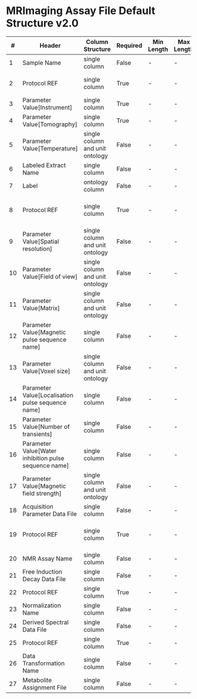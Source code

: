 # MRImaging Assay File Default Structure v2.0

| # |Header  | Column Structure  | Required | Min Length | Max Length | Description | Examples | Controlled Terms| Default Value  |
|---|--------|-------------------|----------|------------|------------|-------------|----------|-----------------|----------------|
| 1 | Sample Name | single column | False | - | - |  |  |  | |
| 2 | Protocol REF | single column | True | - | - |  |  |  | Magnetic resonance imaging|
| 3 | Parameter Value[Instrument] | single column | True | - | - |  |  |  | |
| 4 | Parameter Value[Tomography] | single column | True | - | - |  |  |  | |
| 5 | Parameter Value[Temperature] | single column and unit ontology | False | - | - |  |  |  | |
| 6 | Labeled Extract Name | single column | False | - | - |  |  |  | |
| 7 | Label | ontology column | False | - | - |  |  |  | |
| 8 | Protocol REF | single column | True | - | - |  |  |  | In vivo magnetic resonance spectroscopy|
| 9 | Parameter Value[Spatial resolution] | single column and unit ontology | False | - | - |  |  |  | |
| 10 | Parameter Value[Field of view] | single column and unit ontology | False | - | - |  |  |  | |
| 11 | Parameter Value[Matrix] | single column and unit ontology | False | - | - |  |  |  | |
| 12 | Parameter Value[Magnetic pulse sequence name] | single column | False | - | - |  |  |  | |
| 13 | Parameter Value[Voxel size] | single column and unit ontology | False | - | - |  |  |  | |
| 14 | Parameter Value[Localisation pulse sequence name] | single column | False | - | - |  |  |  | |
| 15 | Parameter Value[Number of transients] | single column | False | - | - |  |  |  | |
| 16 | Parameter Value[Water inhibition pulse sequence name] | single column | False | - | - |  |  |  | |
| 17 | Parameter Value[Magnetic field strength] | single column and unit ontology | False | - | - |  |  |  | |
| 18 | Acquisition Parameter Data File | single column | False | - | - |  |  |  | |
| 19 | Protocol REF | single column | True | - | - |  |  |  | In vivo magnetic resonance assay|
| 20 | NMR Assay Name | single column | False | - | - |  |  |  | |
| 21 | Free Induction Decay Data File | single column | False | - | - |  |  |  | |
| 22 | Protocol REF | single column | True | - | - |  |  |  | Data transformation|
| 23 | Normalization Name | single column | False | - | - |  |  |  | |
| 24 | Derived Spectral Data File | single column | False | - | - |  |  |  | |
| 25 | Protocol REF | single column | True | - | - |  |  |  | Metabolite identification|
| 26 | Data Transformation Name | single column | False | - | - |  |  |  | |
| 27 | Metabolite Assignment File | single column | False | - | - |  |  |  | |
